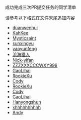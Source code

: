 ﻿成功完成三次PR提交任务的同学清单

请参考以下格式在文件末尾追加内容

* [duanwenhui](duanwenhuiIMAU.md)
* [KahKee](KahKee.md)
* [Mysticsaint](users/Mysticsaint.md)
* [sunxingyu](users/1004701224.md)
* [yaoyunfeng](users/15648933053.md)
* [沧海猎人](users/zhangqixun.md)
* [Nick-yifan](users/Nick-yifan.md)
* [ZZZXXXCCCWXY999](ZZZXXXCCCWXY999.md)
* [GaoLihai](lihai.md)
* [RookieXu](xh1315099.md)
* [Cody](Cody.md)
* [RookieXu](RookieXu.md)
* [Cody](users/Relyonyou.md)
* [GaoLihai](users/GAOSILIHAI.md)
* [Hanyongshun](/Hanyongshun.md)
* [xhhhhhhhhhh](xh.md)
* [Andy](Andy.md)

